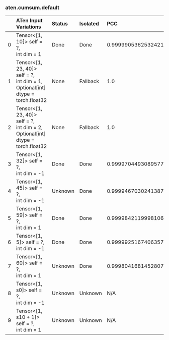 ### aten.cumsum.default
|    | ATen Input Variations                                                                | Status   | Isolated   | PCC                | Host   |
|---:|:-------------------------------------------------------------------------------------|:---------|:-----------|:-------------------|:-------|
|  0 | Tensor<[1, 10]> self = ?,<br>int dim = 1                                             | Done     | Done       | 0.9999905362532421 | 2      |
|  1 | Tensor<[1, 23, 40]> self = ?,<br>int dim = 1,<br>Optional[int] dtype = torch.float32 | None     | Fallback   | 1.0                | -1     |
|  2 | Tensor<[1, 23, 40]> self = ?,<br>int dim = 2,<br>Optional[int] dtype = torch.float32 | None     | Fallback   | 1.0                | -1     |
|  3 | Tensor<[1, 32]> self = ?,<br>int dim = -1                                            | Done     | Done       | 0.9999704493089577 | 2      |
|  4 | Tensor<[1, 45]> self = ?,<br>int dim = -1                                            | Unknown  | Done       | 0.9999467030241387 | 2      |
|  5 | Tensor<[1, 59]> self = ?,<br>int dim = 1                                             | Done     | Done       | 0.9999842119998106 | 2      |
|  6 | Tensor<[1, 5]> self = ?,<br>int dim = -1                                             | Done     | Done       | 0.9999925167406357 | 2      |
|  7 | Tensor<[1, 60]> self = ?,<br>int dim = 1                                             | Unknown  | Done       | 0.9998041681452807 | 2      |
|  8 | Tensor<[1, s0]> self = ?,<br>int dim = -1                                            | Unknown  | Unknown    | N/A                | N/A    |
|  9 | Tensor<[1, s10 + 1]> self = ?,<br>int dim = 1                                        | Unknown  | Unknown    | N/A                | N/A    |

